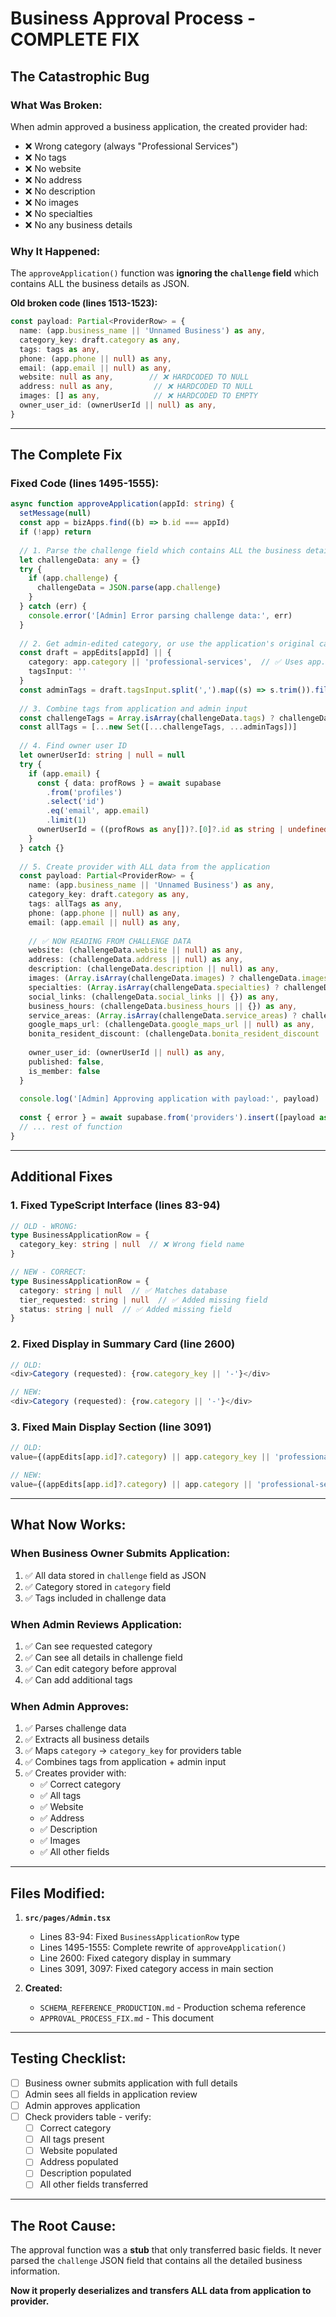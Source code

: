 # Business Approval Process - COMPLETE FIX

## The Catastrophic Bug

### What Was Broken:
When admin approved a business application, the created provider had:
- ❌ Wrong category (always "Professional Services")
- ❌ No tags
- ❌ No website
- ❌ No address  
- ❌ No description
- ❌ No images
- ❌ No specialties
- ❌ No any business details

### Why It Happened:
The `approveApplication()` function was **ignoring the `challenge` field** which contains ALL the business details as JSON.

**Old broken code (lines 1513-1523):**
```typescript
const payload: Partial<ProviderRow> = {
  name: (app.business_name || 'Unnamed Business') as any,
  category_key: draft.category as any,
  tags: tags as any,
  phone: (app.phone || null) as any,
  email: (app.email || null) as any,
  website: null as any,        // ❌ HARDCODED TO NULL
  address: null as any,         // ❌ HARDCODED TO NULL
  images: [] as any,            // ❌ HARDCODED TO EMPTY
  owner_user_id: (ownerUserId || null) as any,
}
```

---

## The Complete Fix

### Fixed Code (lines 1495-1555):

```typescript
async function approveApplication(appId: string) {
  setMessage(null)
  const app = bizApps.find((b) => b.id === appId)
  if (!app) return
  
  // 1. Parse the challenge field which contains ALL the business details
  let challengeData: any = {}
  try {
    if (app.challenge) {
      challengeData = JSON.parse(app.challenge)
    }
  } catch (err) {
    console.error('[Admin] Error parsing challenge data:', err)
  }
  
  // 2. Get admin-edited category, or use the application's original category
  const draft = appEdits[appId] || { 
    category: app.category || 'professional-services',  // ✅ Uses app.category
    tagsInput: '' 
  }
  const adminTags = draft.tagsInput.split(',').map((s) => s.trim()).filter(Boolean)
  
  // 3. Combine tags from application and admin input
  const challengeTags = Array.isArray(challengeData.tags) ? challengeData.tags : []
  const allTags = [...new Set([...challengeTags, ...adminTags])]
  
  // 4. Find owner user ID
  let ownerUserId: string | null = null
  try {
    if (app.email) {
      const { data: profRows } = await supabase
        .from('profiles')
        .select('id')
        .eq('email', app.email)
        .limit(1)
      ownerUserId = ((profRows as any[])?.[0]?.id as string | undefined) || null
    }
  } catch {}
  
  // 5. Create provider with ALL data from the application
  const payload: Partial<ProviderRow> = {
    name: (app.business_name || 'Unnamed Business') as any,
    category_key: draft.category as any,
    tags: allTags as any,
    phone: (app.phone || null) as any,
    email: (app.email || null) as any,
    
    // ✅ NOW READING FROM CHALLENGE DATA
    website: (challengeData.website || null) as any,
    address: (challengeData.address || null) as any,
    description: (challengeData.description || null) as any,
    images: (Array.isArray(challengeData.images) ? challengeData.images : []) as any,
    specialties: (Array.isArray(challengeData.specialties) ? challengeData.specialties : []) as any,
    social_links: (challengeData.social_links || {}) as any,
    business_hours: (challengeData.business_hours || {}) as any,
    service_areas: (Array.isArray(challengeData.service_areas) ? challengeData.service_areas : []) as any,
    google_maps_url: (challengeData.google_maps_url || null) as any,
    bonita_resident_discount: (challengeData.bonita_resident_discount || null) as any,
    
    owner_user_id: (ownerUserId || null) as any,
    published: false,
    is_member: false
  }
  
  console.log('[Admin] Approving application with payload:', payload)
  
  const { error } = await supabase.from('providers').insert([payload as any])
  // ... rest of function
}
```

---

## Additional Fixes

### 1. Fixed TypeScript Interface (lines 83-94)
```typescript
// OLD - WRONG:
type BusinessApplicationRow = {
  category_key: string | null  // ❌ Wrong field name
}

// NEW - CORRECT:
type BusinessApplicationRow = {
  category: string | null  // ✅ Matches database
  tier_requested: string | null  // ✅ Added missing field
  status: string | null  // ✅ Added missing field
}
```

### 2. Fixed Display in Summary Card (line 2600)
```typescript
// OLD:
<div>Category (requested): {row.category_key || '-'}</div>

// NEW:
<div>Category (requested): {row.category || '-'}</div>
```

### 3. Fixed Main Display Section (line 3091)
```typescript
// OLD:
value={(appEdits[app.id]?.category) || app.category_key || 'professional-services'}

// NEW:
value={(appEdits[app.id]?.category) || app.category || 'professional-services'}
```

---

## What Now Works:

### When Business Owner Submits Application:
1. ✅ All data stored in `challenge` field as JSON
2. ✅ Category stored in `category` field
3. ✅ Tags included in challenge data

### When Admin Reviews Application:
1. ✅ Can see requested category
2. ✅ Can see all details in challenge field
3. ✅ Can edit category before approval
4. ✅ Can add additional tags

### When Admin Approves:
1. ✅ Parses challenge data
2. ✅ Extracts all business details
3. ✅ Maps `category` → `category_key` for providers table
4. ✅ Combines tags from application + admin input
5. ✅ Creates provider with:
   - ✅ Correct category
   - ✅ All tags
   - ✅ Website
   - ✅ Address
   - ✅ Description
   - ✅ Images
   - ✅ All other fields

---

## Files Modified:

1. **`src/pages/Admin.tsx`**
   - Lines 83-94: Fixed `BusinessApplicationRow` type
   - Lines 1495-1555: Complete rewrite of `approveApplication()`
   - Line 2600: Fixed category display in summary
   - Lines 3091, 3097: Fixed category access in main section

2. **Created:**
   - `SCHEMA_REFERENCE_PRODUCTION.md` - Production schema reference
   - `APPROVAL_PROCESS_FIX.md` - This document

---

## Testing Checklist:

- [ ] Business owner submits application with full details
- [ ] Admin sees all fields in application review
- [ ] Admin approves application
- [ ] Check providers table - verify:
  - [ ] Correct category
  - [ ] All tags present
  - [ ] Website populated
  - [ ] Address populated
  - [ ] Description populated
  - [ ] All other fields transferred

---

## The Root Cause:

The approval function was a **stub** that only transferred basic fields. It never parsed the `challenge` JSON field that contains all the detailed business information.

**Now it properly deserializes and transfers ALL data from application to provider.**

